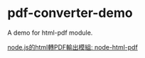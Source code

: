 # pdf-converter-demo
A demo for html-pdf module.

[node.js的html轉PDF輸出模組: node-html-pdf](https://royvbtw.blogspot.tw/2017/03/nodejshtmlpdf-node-html-pdf.html)
